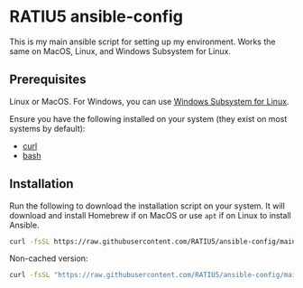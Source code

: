 # RATIU5 ansible-config

This is my main ansible script for setting up my environment. Works the same on MacOS, Linux, and Windows Subsystem for Linux.

## Prerequisites

Linux or MacOS. For Windows, you can use [Windows Subsystem for Linux](https://docs.microsoft.com/en-us/windows/wsl/install-win10).

Ensure you have the following installed on your system (they exist on most systems by default):

- [curl](https://curl.se/)
- [bash](https://www.gnu.org/software/bash/)

## Installation

Run the following to download the installation script on your system. It will download and install Homebrew if on MacOS or use `apt` if on Linux to install Ansible.

```bash
curl -fsSL https://raw.githubusercontent.com/RATIU5/ansible-config/main/install.sh | bash
```

Non-cached version:

```bash
curl -fsSL "https://raw.githubusercontent.com/RATIU5/ansible-config/main/install.sh?$(date +%s)" | bash
```